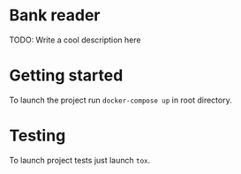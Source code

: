 # Bank reader

TODO: Write a cool description here

# Getting started

To launch the project run `docker-compose up` in root directory.

# Testing

To launch project tests just launch `tox`.
